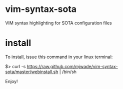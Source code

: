vim-syntax-sota
=================

VIM syntax highlighting for SOTA configuration files

install
=======
To install, issue this command in your linux terminal:

$> curl -s https://raw.github.com/mjwade/vim-syntax-sota/master/webinstall.sh | /bin/sh

Enjoy!
